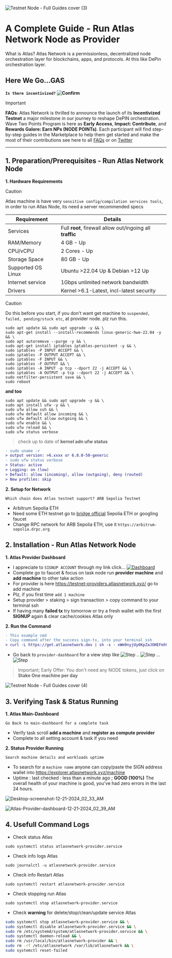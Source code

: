 ![Testnet Node - Full Guides cover (3)](https://github.com/user-attachments/assets/89b2b17a-d361-4fb8-accd-0af75a2dfeef)

# A Complete Guide - Run Atlas Network Node as Provider

What is Atlas? Atlas Network is a permissionless, decentralized node orchestration layer for blockchains, apps, and protocols. At this like DePin orchestration layer.

## Here We Go...GAS 

**`Is there incentivized?` ![Confirm](https://img.shields.io/badge/confirm-yes-brightgreen)**

> [!IMPORTANT]
> **FAQs**: Atlas Network is thrilled to announce the launch of its **Incentivized Testnet** a major milestone in our journey to reshape DePIN orchestration. Wave Two Points Program is here as **Early Access**, **Impact: Contribute**, and **Rewards Galore: Earn NPs (NODE POINTs)**. Each participant will find step-by-step guides in the Marketplace to help them get started and make the most of their contributions see here to all [FAQs](https://docs.atlasnetwork.dev/docs/Navigate%20Quests/FAQ) or on [Twitter](https://x.com/BuildOnAtlas/status/1869028708704456818)

---

## 1. Preparation/Prerequisites - Run Atlas Network Node
**1. Hardware Requirements**

> [!CAUTION]
> Atlas machine is have very `sensitive config/compilation services tools`, in order to run Atlas Node, its need a server recommended specs

| Requirement                      | Details                                   |
|----------------------------------|-------------------------------------------|
| Services                         | Full **root**, firewall allow out/ingoing all **traffic**  |
| RAM/Memory                       | 4 GB - Up                                    |
| CPU/vCPU                         | 2 Cores - Up                                |
| Storage Space                    | 80 GB - Up                                   |
| Supported OS Linux               | Ubuntu >22.04 Up & Debian >12 Up          |
| Internet service                 | 1Gbps unlimited network bandwidth         |
| Drivers                          | Kernel >6.1-Latest, incl-latest security     |

> [!CAUTION]
> Do this before you start, if you don't want get machine to `suspended, failed, pending/stuck etc`, at provider node. plz run this.

```
sudo apt update && sudo apt upgrade -y && \
sudo apt-get install --install-recommends linux-generic-hwe-22.04 -y && \
sudo apt autoremove --purge -y && \
sudo apt-get install iptables iptables-persistent -y && \
sudo iptables -P INPUT ACCEPT && \
sudo iptables -P OUTPUT ACCEPT && \
sudo iptables -F INPUT && \
sudo iptables -F OUTPUT && \
sudo iptables -A INPUT -p tcp --dport 22 -j ACCEPT && \
sudo iptables -A OUTPUT -p tcp --dport 22 -j ACCEPT && \
sudo netfilter-persistent save && \
sudo reboot
```
**and too**

```
sudo apt update && sudo apt upgrade -y && \
sudo apt install ufw -y && \
sudo ufw allow ssh && \
sudo ufw default allow incoming && \
sudo ufw default allow outgoing && \
sudo ufw enable && \
sudo ufw reload && \
sudo ufw status verbose
```

> check up to date of **kernel adn ufw status**
```diff
- sudo uname -r
> output version: >6.xxxx or 6.8.0-50-generic
- sudo ufw status verbose
> Status: active
> Logging: on (low)
> Default: allow (incoming), allow (outgoing), deny (routed)
> New profiles: skip
```
**2. Setup for Network**

`Which chain does Atlas testnet support? ARB Sepolia Testnet`
- Arbitrum Sepolia ETH
- Need some ETH testnet go to [bridge official](https://bridge.arbitrum.io/?destinationChain=arbitrum-sepolia&sourceChain=sepolia) Sepolia ETH or googling faucet
- Change RPC network for ARB Sepolia ETH, use it `https://arbitrum-sepolia.drpc.org`

## 2. Installation - Run Atlas Network Node
**1. Atlas Provider Dashboard**

- I appreciate to `SIGNUP ACCOUNT` through my link click... [![Dashboard](https://img.shields.io/badge/HERE-DASHBOARD-8a2be2)](https://testnet.atlasnetwork.xyz/refer/1cGToWb)
- Complete go to faucet & focus on task node run **provider machine** and **add machine** to other take action
- For provider is here https://testnet-providers.atlasnetwork.xyz/ go to add machine
- Plz, if you first time `add 1 machine`
- Setup provider > staking > sign transaction > copy command to your terminal ssh
- If having many **failed tx** try tomorrow or try a fresh wallet with the first **SIGNUP** again & clear cache/cookies Atlas only

**2. Run the Command**
```diff
- This example cmd
- Copy command after the success sign-tx, into your terminal ssh
> curl -L https://get.atlasnetwork.dev | sh -s - xWm9nyjUy6KpZaJOHEFehVtvbut0QxFCx5GTF4pCXzsojhdN3bRZjktL41d47AAP
```
- Go back to `provider-dashboard` for a view step like ![Step](https://img.shields.io/badge/CONFIGURING-brown) .. ![Step](https://img.shields.io/badge/AWAITING_STAKE-brown) ... ![Step](https://img.shields.io/badge/ACTIVE-brightgreen)

> Important; Early Offer: You don't need any NODE tokens, just click on **Stake One machine per day**

![Testnet Node - Full Guides cover (4)](https://github.com/user-attachments/assets/65ce470a-8568-4a7f-a8fc-4081900cc12e)

## 3. Verifying Task & Status Running
**1. Atlas Main-Dashboard**

`Go Back to main-dashboard for a complete task`

- Verify task scroll **add a machine** and **register as compute provider**
- Complete to all setting account & task if you need

**2. Status Provider Running**

`Search machine details and workloads uptime`

- To search for a `machine name` anyone can copy/paste the SIGN address wallet into https://explorer.atlasnetwork.xyz/machine
- Uptime : last checked : less than a minute ago ; **GOOD (100%)** The overall health of your machine is good, you've had zero errors in the last 24 hours.

![Desktop-screenshot-12-21-2024_02_33_AM](https://github.com/user-attachments/assets/9b67444e-fdb6-45d3-98dc-313cf4aa6484)

![Atlas-Provider-dashboard-12-21-2024_02_39_AM](https://github.com/user-attachments/assets/38972847-fe48-4bb0-a149-a3d5bf08cf47)

## 4. Usefull Command Logs

- Check status Atlas
```
sudo systemctl status atlasnetwork-provider.service
```
- Check info logs Atlas
```
sudo journalctl -u atlasnetwork-provider.service
```
- Check info Restart Atlas
```
sudo systemctl restart atlasnetwork-provider.service
```

- Check stopping run Atlas
```
sudo systemctl stop atlasnetwork-provider.service
```
- Check **warning** for delete/stop/clean/update service Atlas
```bash
sudo systemctl stop atlasnetwork-provider.service && \
sudo systemctl disable atlasnetwork-provider.service && \
sudo rm /etc/systemd/system/atlasnetwork-provider.service && \
sudo systemctl daemon-reload && \
sudo rm /usr/local/bin/atlasnetwork-provider && \
sudo rm -rf /etc/atlasnetwork /var/lib/atlasnetwork && \
sudo systemctl reset-failed
```
